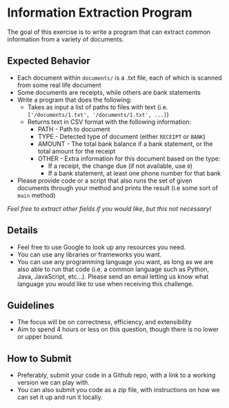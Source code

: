 # Information Extraction Program
The goal of this exercise is to write a program that can extract common information from a variety of documents.

## Expected Behavior
* Each document within `documents/` is a .txt file, each of which is scanned from some real life document
* Some documents are receipts, while others are bank statements
* Write a program that does the following:
    * Takes as input a list of paths to files with text (i.e. `['/documents/1.txt', '/documents/1.txt', ...]`)
    * Returns text in CSV format with the following information:
        * PATH - Path to document
        * TYPE - Detected type of document (either `RECEIPT` or `BANK`)
        * AMOUNT - The total bank balance if a bank statement, or the total amount for the receipt
        * OTHER - Extra information for this document based on the type:
            * If a receipt, the change due (if not available, use `0`)
            * If a bank statement, at least one phone number for that bank
* Please provide code or a script that also runs the set of given documents through your method and prints the result (i.e some sort of `main` method)

*Feel free to extract other fields if you would like, but this not necessary!*


## Details
* Feel free to use Google to look up any resources you need.
* You can use any libraries or frameworks you want.
* You can use any programming language you want, as long as we are also able to run that code (i.e. a common language such as Python, Java, JavaScript, etc...). Please send an email letting us know what language you would like to use when receiving this challenge.


## Guidelines
* The focus will be on correctness, efficiency, and extensibility
* Aim to spend 4 hours or less on this question, though there is no lower or upper bound.

## How to Submit
* Preferably, submit your code in a Github repo, with a link to a working version we can play with.
* You can also submit you code as a zip file, with instructions on how we can set it up and run it locally.
